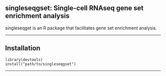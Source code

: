 ## singleseqgset: Single-cell RNAseq gene set enrichment analysis

singleseqget is an R package that facilitates gene set enrichment analysis.

---

## Installation

```{r}
library(devtools)
install("path/to/singleseqgset")
```
---
